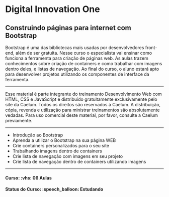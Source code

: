 <h1>Digital Innovation One</h1>
<h2>Construindo páginas para internet com Bootstrap</h2>

<p>
Bootstrap é uma das bibliotecas mais usadas por desenvolvedores front-end, além de ser gratuita. Nesse curso o especialista
vai ensinar como funciona a ferramenta para criação de páginas web. As aulas trazem conhecimentos sobre criação de 
containers e como trabalhar com imagens dentro deles, e listas de navegação. Ao final do curso, o aluno estará apto 
para desenvolver projetos utilizando os componentes de interface da ferramenta.
</p>

<hr/>

<p>
Esse material é parte integrante do treinamento Desenvolvimento Web com HTML, CSS e JavaScript e distribuído gratuitamente 
exclusivamente pelo site da Caelum. Todos os direitos são reservados à Caelum. A distribuição, cópia, revenda e utilização
para ministrar treinamentos são absolutamente vedadas. Para uso comercial deste material, por favor, consulte a Caelum 
previamente.
</p>

<hr/>

<ul>
  <li>Introdução ao Bootstrap</li>
  <li>Aprenda a utilizar o Bootstrap na sua página WEB</li>
  <li>Crie containers personalizados para o seu site</li>
  <li>Trabalhando imagens dentro de containers</li>
  <li>Crie lista de navegação com imagens em seu projeto</li>
  <li>Crie lista de navegação dentro de containers utilizando imagens</li>
</ul>

<hr/>

<h4><b>Curso:</b> :vhs: 06 Aulas</h4>
<h4><b>Status do Curso:</b> :speech_balloon: Estudando</h4>
